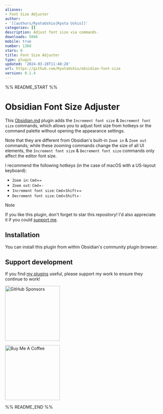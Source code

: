 ```yaml
---
aliases:
- Font Size Adjuster
author:
- '[[authors/RyotaUshio|Ryota Ushio]]'
categories: []
description: Adjust font size via commands.
downloads: 5046
mobile: true
number: 1368
stars: 6
title: Font Size Adjuster
type: plugin
updated: '2024-03-28T11:48:28'
url: https://github.com/RyotaUshio/obsidian-font-size
version: 0.1.4
---
```


%% README_START %%

# Obsidian Font Size Adjuster

This [Obsidian.md](https://obsidian.md) plugin adds the `Increment font size` & `Decrement font size` commands,
which allows you to adjust font size from hotkeys or the command palette without opening the appearance settings.

Note that they are different from Obsidian's built-in `Zoom in` & `Zoom out` commands; while these zooming commands
change the size of all UI elements, the `Increment font size` & `Decrement font size` commands only affect the editor font size.

I recommend the following hotkeys (in the case of macOS with a US-layout keyboard):
- `Zoom in`: `Cmd`+`=`
- `Zoom out`: `Cmd`+`-`
- `Increment font size`: `Cmd`+`Shift`+`=`
- `Decrement font size`: `Cmd`+`Shift`+`-`

> [!note]
> If you like this plugin, don't forget to star this repository! I'd also appreciate it if you could [support me](#support-development).

## Installation

You can install this plugin from within Obsidian's community plugin browser.

## Support development

If you find [my plugins](https://ryotaushio.github.io/the-hobbyist-dev/) useful, please support my work to ensure they continue to work!

<a href="https://github.com/sponsors/RyotaUshio" target="_blank"><img src="https://img.shields.io/static/v1?label=Sponsor&message=%E2%9D%A4&logo=GitHub&color=%23fe8e86" alt="GitHub Sponsors" style="width: 180px; height:auto;"></a>

<a href="https://www.buymeacoffee.com/ryotaushio" target="_blank"><img src="https://cdn.buymeacoffee.com/buttons/v2/default-yellow.png" alt="Buy Me A Coffee" style="width: 180px; height:auto;"></a>


%% README_END %%